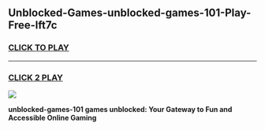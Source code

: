 
## Unblocked-Games-unblocked-games-101-Play-Free-lft7c
<h3>
<a href="https://premium76.site?title=unblocked-games-101&ref=18A">CLICK TO PLAY</a></h3>
<hr>

<h3>
<a href="https://premium76.site?title=unblocked-games-101&ref=18A">CLICK 2 PLAY</a>
  
</h3>

<a href="https://premium76.site?title=unblocked-games-101&ref=18A"><img src="https://clearcache.store/games.png"></a>


**unblocked-games-101 games unblocked: Your Gateway to Fun and Accessible Online Gaming**
